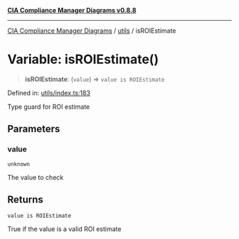 [**CIA Compliance Manager Diagrams v0.8.8**](../../README.md)

***

[CIA Compliance Manager Diagrams](../../modules.md) / [utils](../README.md) / isROIEstimate

# Variable: isROIEstimate()

> **isROIEstimate**: (`value`) => `value is ROIEstimate`

Defined in: [utils/index.ts:183](https://github.com/Hack23/cia-compliance-manager/blob/88094f2c4c350fd10a1e440c3eab70aedd819944/src/utils/index.ts#L183)

Type guard for ROI estimate

## Parameters

### value

`unknown`

The value to check

## Returns

`value is ROIEstimate`

True if the value is a valid ROI estimate
